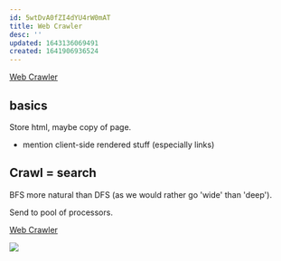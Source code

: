 ```yaml
---
id: 5wtDvA0fZI4dYU4rW0mAT
title: Web Crawler
desc: ''
updated: 1643136069491
created: 1641906936524
---
```


[Web Crawler](https://docs.google.com/drawings/d/16zKbXuHaL3Zl2W0fQ1PbAYvBTIDIRJ_2M6j3XDAkq0s/edit)


## basics

Store html, maybe copy of page.
* mention client-side rendered stuff (especially links)

## Crawl = search
BFS more natural than DFS (as we would rather go 'wide' than 'deep'). 


Send to pool of processors.



[Web Crawler](https://app.excalidraw.com/s/1o3Skjxn05c/7pOeqla4JKf)

![](/assets/images/2022-01-25-19-40-28.png)


 
